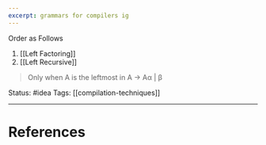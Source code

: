 ```yaml
---
excerpt: grammars for compilers ig
---
```

Order as Follows  
1. [[Left Factoring]] 
2. [[Left Recursive]]

> Only when A is the leftmost in A -> Aα | β   

Status: #idea
Tags: [[compilation-techniques]]

---
# References
